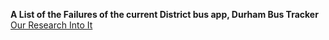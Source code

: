 **A List of the Failures of the current District bus app, Durham Bus Tracker**
[Our Research Into It](https://docs.google.com/document/d/1Rs23UV-_zlZ2DXUm7FIbVXMdyzhWjhsb0kg1BVdTMS8/edit)
